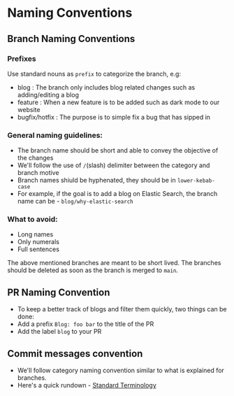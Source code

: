 # Naming Conventions

## Branch Naming Conventions

### Prefixes

Use standard nouns as `prefix` to categorize the branch, e.g:

- blog : The branch only includes blog related changes such as adding/editing a blog
- feature : When a new feature is to be added such as dark mode to our website
- bugfix/hotfix : The purpose is to simple fix a bug that has sipped in

### General naming guidelines:

- The branch name should be short and able to convey the objective of the changes
- We'll follow the use of `/`(slash) delimiter between the category and branch motive
- Branch names shiuld be hyphenated, they should be in `lower-kebab-case`
- For example, if the goal is to add a blog on Elastic Search, the branch name can be - `blog/why-elastic-search`

### What to avoid:

- Long names
- Only numerals
- Full sentences

The above mentioned branches are meant to be short lived. The branches should be deleted as soon as the branch is merged to `main`.

## PR Naming Convention

- To keep a better track of blogs and filter them quickly, two things can be done:
- Add a prefix `Blog: foo bar` to the title of the PR
- Add the label `blog` to your PR

## Commit messages convention

- We'll follow category naming convention similar to what is explained for branches.
- Here's a quick rundown - [Standard Terminology](https://gist.github.com/turbo/efb8d57c145e00dc38907f9526b60f17)
